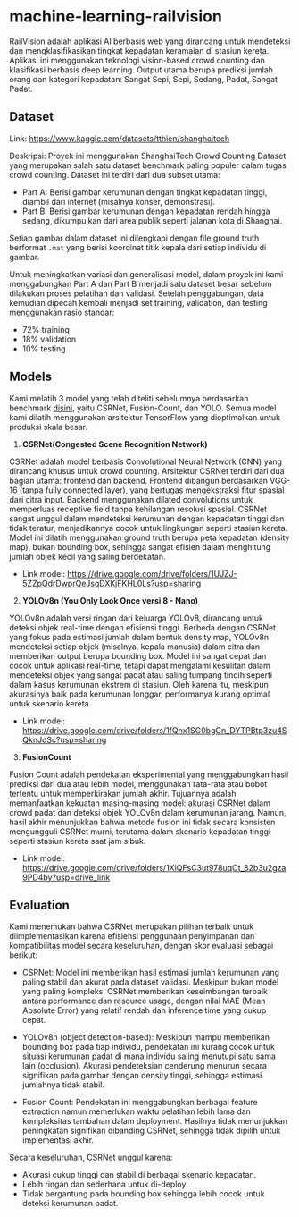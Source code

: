 # machine-learning-railvision

RailVision adalah aplikasi AI berbasis web yang dirancang untuk mendeteksi dan mengklasifikasikan tingkat kepadatan keramaian di stasiun kereta. Aplikasi ini menggunakan teknologi vision-based crowd counting dan klasifikasi berbasis deep learning. Output utama berupa prediksi jumlah orang dan kategori kepadatan: Sangat Sepi, Sepi, Sedang, Padat, Sangat Padat.

## Dataset
Link: https://www.kaggle.com/datasets/tthien/shanghaitech

Deskripsi:
Proyek ini menggunakan ShanghaiTech Crowd Counting Dataset yang merupakan salah satu dataset benchmark paling populer dalam tugas crowd counting. Dataset ini terdiri dari dua subset utama:
- Part A: Berisi gambar kerumunan dengan tingkat kepadatan tinggi, diambil dari internet (misalnya konser, demonstrasi).
- Part B: Berisi gambar kerumunan dengan kepadatan rendah hingga sedang, dikumpulkan dari area publik seperti jalanan kota di Shanghai.

Setiap gambar dalam dataset ini dilengkapi dengan file ground truth berformat `.mat` yang berisi koordinat titik kepala dari setiap individu di gambar.

Untuk meningkatkan variasi dan generalisasi model, dalam proyek ini kami menggabungkan Part A dan Part B menjadi satu dataset besar sebelum dilakukan proses pelatihan dan validasi. Setelah penggabungan, data kemudian dipecah kembali menjadi set training, validation, dan testing menggunakan rasio standar:
- 72% training
- 18% validation
- 10% testing

## Models
Kami melatih 3 model yang telah diteliti sebelumnya berdasarkan benchmark [disini](https://paperswithcode.com/sota/crowd-counting-on-shanghaitech-a), yaitu CSRNet, Fusion-Count, dan YOLO. Semua model kami dilatih menggunakan arsitektur TensorFlow yang dioptimalkan untuk produksi skala besar.

1. **CSRNet(Congested Scene Recognition Network)**

CSRNet adalah model berbasis Convolutional Neural Network (CNN) yang dirancang khusus untuk crowd counting. Arsitektur CSRNet terdiri dari dua bagian utama: frontend dan backend. Frontend dibangun berdasarkan VGG-16 (tanpa fully connected layer), yang bertugas mengekstraksi fitur spasial dari citra input. Backend menggunakan dilated convolutions untuk memperluas receptive field tanpa kehilangan resolusi spasial. CSRNet sangat unggul dalam mendeteksi kerumunan dengan kepadatan tinggi dan tidak teratur, menjadikannya cocok untuk lingkungan seperti stasiun kereta. Model ini dilatih menggunakan ground truth berupa peta kepadatan (density map), bukan bounding box, sehingga sangat efisien dalam menghitung jumlah objek kecil yang saling berdekatan.

- Link model: https://drive.google.com/drive/folders/1UJZJ-5ZZpQdrDwprQeJsqDXKjFKHL0Ls?usp=sharing

2. **YOLOv8n (You Only Look Once versi 8 - Nano)**

YOLOv8n adalah versi ringan dari keluarga YOLOv8, dirancang untuk deteksi objek real-time dengan efisiensi tinggi. Berbeda dengan CSRNet yang fokus pada estimasi jumlah dalam bentuk density map, YOLOv8n mendeteksi setiap objek (misalnya, kepala manusia) dalam citra dan memberikan output berupa bounding box. Model ini sangat cepat dan cocok untuk aplikasi real-time, tetapi dapat mengalami kesulitan dalam mendeteksi objek yang sangat padat atau saling tumpang tindih seperti dalam kasus kerumunan ekstrem di stasiun. Oleh karena itu, meskipun akurasinya baik pada kerumunan longgar, performanya kurang optimal untuk skenario kereta.

- Link model: https://drive.google.com/drive/folders/1fQnx1SG0bgGn_DYTPBtp3zu4SQknJdSc?usp=sharing

3. **FusionCount**

Fusion Count adalah pendekatan eksperimental yang menggabungkan hasil prediksi dari dua atau lebih model, menggunakan rata-rata atau bobot tertentu untuk memperkirakan jumlah akhir. Tujuannya adalah memanfaatkan kekuatan masing-masing model: akurasi CSRNet dalam crowd padat dan deteksi objek YOLOv8n dalam kerumunan jarang. Namun, hasil akhir menunjukkan bahwa metode fusion ini tidak secara konsisten mengungguli CSRNet murni, terutama dalam skenario kepadatan tinggi seperti stasiun kereta saat jam sibuk.

- Link model: https://drive.google.com/drive/folders/1XiQFsC3ut978uqOt_82b3u2gza9PD4by?usp=drive_link

## Evaluation
Kami menemukan bahwa CSRNet merupakan pilihan terbaik untuk diimplementasikan karena efisiensi penggunaan penyimpanan dan kompatibilitas model secara keseluruhan, dengan skor evaluasi sebagai berikut:

- CSRNet: Model ini memberikan hasil estimasi jumlah kerumunan yang paling stabil dan akurat pada dataset validasi. Meskipun bukan model yang paling kompleks, CSRNet memberikan keseimbangan terbaik antara performance dan resource usage, dengan nilai MAE (Mean Absolute Error) yang relatif rendah dan inference time yang cukup cepat.

- YOLOv8n (object detection-based): Meskipun mampu memberikan bounding box pada tiap individu, pendekatan ini kurang cocok untuk situasi kerumunan padat di mana individu saling menutupi satu sama lain (occlusion). Akurasi pendeteksian cenderung menurun secara signifikan pada gambar dengan density tinggi, sehingga estimasi jumlahnya tidak stabil.

- Fusion Count: Pendekatan ini menggabungkan berbagai feature extraction namun memerlukan waktu pelatihan lebih lama dan kompleksitas tambahan dalam deployment. Hasilnya tidak menunjukkan peningkatan signifikan dibanding CSRNet, sehingga tidak dipilih untuk implementasi akhir.

Secara keseluruhan, CSRNet unggul karena:
- Akurasi cukup tinggi dan stabil di berbagai skenario kepadatan.
- Lebih ringan dan sederhana untuk di-deploy.
- Tidak bergantung pada bounding box sehingga lebih cocok untuk deteksi kerumunan padat.
